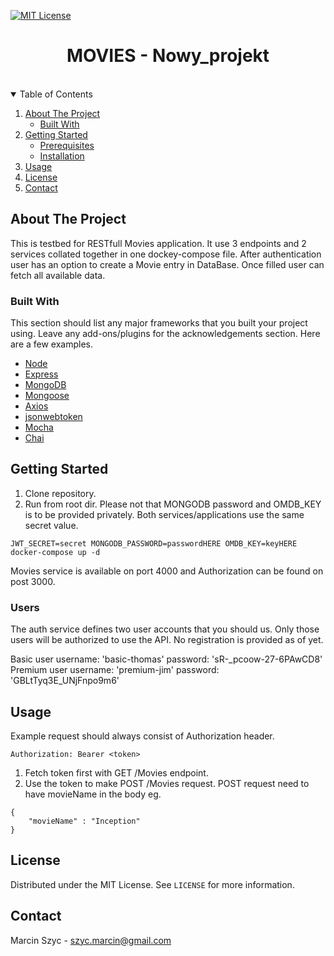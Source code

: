 [![MIT License][license-shield]][license-url]

<h1 align="center">MOVIES - Nowy_projekt</h1>
<br/>


<!-- TABLE OF CONTENTS -->
<details open="open">
  <summary>Table of Contents</summary>
  <ol>
    <li>
      <a href="#about-the-project">About The Project</a>
      <ul>
        <li><a href="#built-with">Built With</a></li>
      </ul>
    </li>
    <li>
      <a href="#getting-started">Getting Started</a>
      <ul>
        <li><a href="#prerequisites">Prerequisites</a></li>
        <li><a href="#installation">Installation</a></li>
      </ul>
    </li>
    <li><a href="#usage">Usage</a></li>
    <li><a href="#license">License</a></li>
    <li><a href="#contact">Contact</a></li>
  </ol>
</details>



<!-- ABOUT THE PROJECT -->
## About The Project

This is testbed for RESTfull Movies application. It use 3 endpoints and 2 services collated together in one dockey-compose file.
After authentication user has an option to create a Movie entry in DataBase. Once filled user can fetch all available data.

### Built With

This section should list any major frameworks that you built your project using. Leave any add-ons/plugins for the acknowledgements section. Here are a few examples.
* [Node](https://https://nodejs.org/)
* [Express](https:/expressjs.com/)
* [MongoDB](https://www.mongodb.com/)
* [Mongoose](https://mongoosejs.com/)
* [Axios](https://www.npmjs.com/package/axios)
* [jsonwebtoken](https://www.npmjs.com/package/jsonwebtoken)
* [Mocha](https://mochajs.org/)
* [Chai](https://www.chaijs.com/)


## Getting Started

1. Clone repository.
2. Run from root dir. Please not that MONGODB password and OMDB_KEY is to be provided privately. Both services/applications use
the same secret value.

```
JWT_SECRET=secret MONGODB_PASSWORD=passwordHERE OMDB_KEY=keyHERE docker-compose up -d
```

Movies service is available on port 4000 and Authorization can be found on post 3000.




### Users

The auth service defines two user accounts that you should us. Only those users will be authorized to use the API. No registration is provided
as of yet.

Basic user
 username: 'basic-thomas'
 password: 'sR-_pcoow-27-6PAwCD8'
Premium user
username: 'premium-jim'
password: 'GBLtTyq3E_UNjFnpo9m6'

## Usage

Example request should always consist of Authorization header. 

```
Authorization: Bearer <token>
```

1. Fetch token first with GET /Movies endpoint.
2. Use the token to make POST /Movies request. POST request need to have movieName in the body eg.

```
{
    "movieName" : "Inception"
}

```

<!-- LICENSE -->
## License

Distributed under the MIT License. See `LICENSE` for more information.

<!-- CONTACT -->
## Contact

Marcin Szyc - szyc.marcin@gmail.com


[license-shield]: https://img.shields.io/github/license/othneildrew/Best-README-Template.svg?style=for-the-badge
[license-url]: https://github.com/othneildrew/Best-README-Template/blob/master/LICENSE.txt
